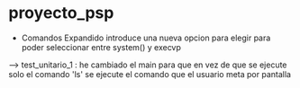 # proyecto_psp


- Comandos Expandido introduce una nueva opcion para elegir para poder seleccionar entre system() y execvp

--> test_unitario_1 : he cambiado el main para que en vez de que se ejecute solo el comando 'ls' se ejecute el comando que el usuario meta por pantalla
